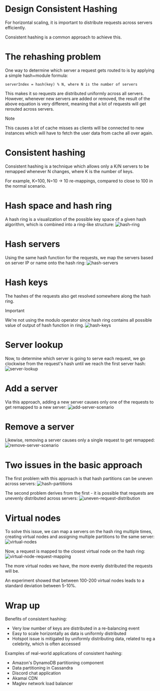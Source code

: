# Design Consistent Hashing
For horizontal scaling, it is important to distribute requests across servers efficiently.

Consistent hashing is a common approach to achieve this.

# The rehashing problem
One way to determine which server a request gets routed to is by applying a simple hash+module formula:
```
serverIndex = hash(key) % N, where N is the number of servers
```

This makes it so requests are distributed uniformly across all servers.
However, whenever new servers are added or removed, the result of the above equation is very different, meaning that a lot of requests will get rerouted across servers.

>[!NOTE]
>This causes a lot of cache misses as clients will be connected to new instances which will have to fetch the user data from cache all over again.

# Consistent hashing
Consistent hashing is a technique which allows only a K/N servers to be remapped whenever N changes, where K is the number of keys.

For example, K=100, N=10 -> 10 re-mappings, compared to close to 100 in the normal scenario.

# Hash space and hash ring
A hash ring is a visualization of the possible key space of a given hash algorithm, which is combined into a ring-like structure:
![hash-ring](images/hash-ring.png)

# Hash servers
Using the same hash function for the requests, we map the servers based on server IP or name onto the hash ring:
![hash-servers](images/hash-servers.png)

# Hash keys
The hashes of the requests also get resolved somewhere along the hash ring. 
>[!Important]
> We're not using the modulo operator since hash ring contains all possible value of output of hash function in ring.
![hash-keys](images/hash-keys.png)

# Server lookup
Now, to determine which server is going to serve each request, we go clockwise from the request's hash until we reach the first server hash:
![server-lookup](images/server-lookup.png)

# Add a server
Via this approach, adding a new server causes only one of the requests to get remapped to a new server:
![add-server-scenario](images/add-server-scenario.png)

# Remove a server
Likewise, removing a server causes only a single request to get remapped:
![remove-server-scenario](images/remove-server-scenario.png)

# Two issues in the basic approach
The first problem with this approach is that hash partitions can be uneven across servers:
![hash-partitions](images/hash-partitions.png)

The second problem derives from the first - it is possible that requests are unevenly distributed across servers:
![uneven-request-distribution](images/uneven-request-distribution.png)

# Virtual nodes
To solve this issue, we can map a servers on the hash ring multiple times, creating virtual nodes and assigning multiple partitions to the same server:
![virtual-nodes](images/virtual-nodes.png)

Now, a request is mapped to the closest virtual node on the hash ring:
![virtual-node-request-mapping](images/virtual-node-request-mapping.png)

The more virtual nodes we have, the more evenly distributed the requests will be.

An experiment showed that between 100-200 virtual nodes leads to a standard deviation between 5-10%.

# Wrap up
Benefits of consistent hashing:
 * Very low number of keys are distributed in a re-balancing event
 * Easy to scale horizontally as data is uniformly distributed
 * Hotspot issue is mitigated by uniformly distributing data, related to eg a celebrity, which is often accessed

Examples of real-world applications of consistent hashing:
 * Amazon's DynamoDB partitioning component
 * Data partitioning in Cassandra
 * Discord chat application
 * Akamai CDN
 * Maglev network load balancer
